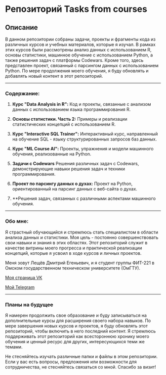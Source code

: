 # Репозиторий Tasks from courses

## Описание
В данном репозитории собраны задачи, проекты и фрагменты кода из различных курсов и учебных материалов, которые я изучал. В рамках этих курсов были рассмотрены анализ данных с использованием R, основы статистики, машинное обучение с использованием Python, а также решения задач с платформы Codewars. Кроме того, здесь представлен проект, связанный с парсингом данных с использованием Python. По мере продолжения моего обучения, я буду обновлять и добавлять новый контент в этот репозиторий.
___
### Содержание:

1. **Курс "Data Analysis in R":** Код и проекты, связанные с анализом данных с использованием языка программирования R.

2. **Основы статистики. Часть 2:** Примеры и реализации статистических концепций с использованием R.

3. **Курс "Interactive SQL Trainer":** Интерактивный курс, направленный на обучение SQL - языку структурированных запросов баз данных.

4. **Курс "ML Course AI":** Проекты, упражнения и модели машинного обучения, реализованные на Python.

5. **Задачи с Codewars** Решения различных задач с Codewars, демонстрирующие навыки решения задач и техники программирования.

6. **Проект по парсингу данных о духах:** Проект на Python, ориентированный на парсинг данных с веб-сайта о духах.

7. **Решения задач, связанных с различными аспектами машинного обучения.
___
### Обо мне:
Я страстный обучающийся и стремлюсь стать специалистом в области анализа данных и статистики. Моя цель - постоянно совершенствовать свои навыки и знания в этих областях. Этот репозиторий служит в качестве витрины моего прогресса и практической реализации концепций, которые я усвоил в ходе курсов и личных проектов.

Меня зовут Лещёв Дмитрий Егеньевич, и я студент группы ФИТ-221 в Омском государственном техническом университете (ОмГТУ).

[Моя страница VK](https://vk.com/parisdrill)
 
[Мой Telegram](https://t.me/leshiov_dmitriy)
___
### Планы на будущее
Я намерен продолжить свое образование и буду записываться на дополнительные курсы для расширения своего набора навыков. По мере завершения новых курсов и проектов, я буду обновлять этот репозиторий, чтобы включить в него последний контент. Я стремлюсь поддерживать этот репозиторий как всестороннюю хронику моего обучения и ценный ресурс для других, интересующихся теми же темами.

Не стесняйтесь изучать различные папки и файлы в этом репозитории. Если у вас есть вопросы, предложения или возможности для сотрудничества, не стесняйтесь связаться со мной. Спасибо за визит!
